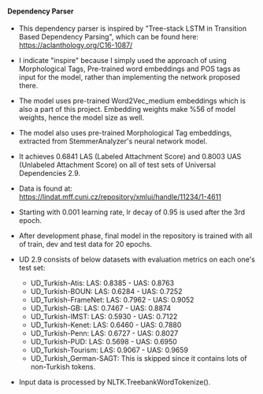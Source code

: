#### Dependency Parser

- This dependency parser is inspired by "Tree-stack LSTM in Transition Based Dependency Parsing",
which can be found here: https://aclanthology.org/C16-1087/
- I indicate "inspire" because I simply used the approach of using Morphological Tags, Pre-trained word embeddings and POS tags as input for the model, rather than implementing the network proposed there.
- The model uses pre-trained Word2Vec_medium embeddings which is also a part of this project. Embedding weights make %56 of model weights, hence the model size as well.
- The model also uses pre-trained Morphological Tag embeddings, extracted from StemmerAnalyzer's neural network model.

- It achieves 0.6841 LAS (Labeled Attachment Score) and 0.8003 UAS (Unlabeled Attachment Score) on all of test sets of Universal Dependencies 2.9.
- Data is found at: https://lindat.mff.cuni.cz/repository/xmlui/handle/11234/1-4611
- Starting with 0.001 learning rate, lr decay of 0.95 is used after the 3rd epoch.
- After development phase, final model in the repository is trained with all of train, dev and test data for 20 epochs.
- UD 2.9 consists of below datasets with evaluation metrics on each one's test set:
	- UD_Turkish-Atis: LAS: 0.8385 - UAS: 0.8763
	- UD_Turkish-BOUN: LAS: 0.6284 - UAS: 0.7252
	- UD_Turkish-FrameNet: LAS: 0.7962 - UAS: 0.9052
	- UD_Turkish-GB: LAS: 0.7467 - UAS: 0.8874
	- UD_Turkish-IMST: LAS: 0.5930 - UAS: 0.7122
	- UD_Turkish-Kenet: LAS: 0.6460 - UAS: 0.7880
	- UD_Turkish-Penn: LAS: 0.6727 - UAS: 0.8027
	- UD_Turkish-PUD: LAS: 0.5698 - UAS: 0.6950
	- UD_Turkish-Tourism: LAS: 0.9067 - UAS: 0.9659
	- UD_Turkish_German-SAGT: This is skipped since it contains lots of non-Turkish tokens.

- Input data is processed by NLTK.TreebankWordTokenize().